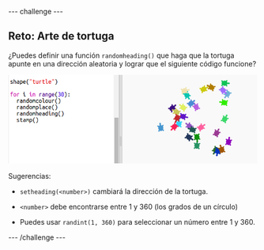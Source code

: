 --- challenge ---
## Reto: Arte de tortuga 
¿Puedes definir una función `randomheading()` que haga que la tortuga apunte en una dirección aleatoria y lograr que el siguiente código funcione?

![screenshot](images/modern-turtle-art.png)

Sugerencias:

- `setheading(<number>)` cambiará la dirección de la tortuga.

- `<number>` debe encontrarse entre 1 y 360 (los grados de un círculo)

- Puedes usar `randint(1, 360)` para seleccionar un número entre 1 y 360.




--- /challenge ---